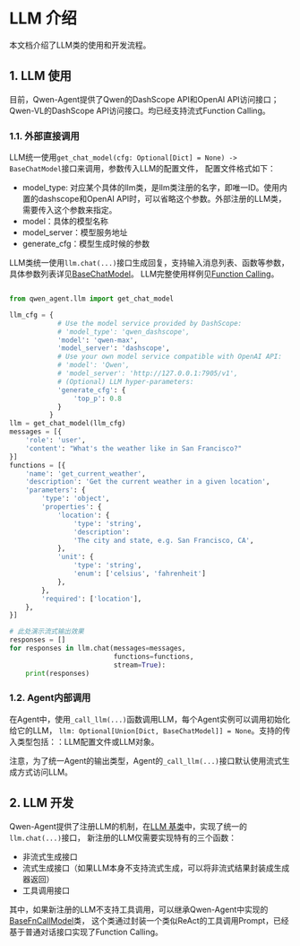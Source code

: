 # LLM 介绍

本文档介绍了LLM类的使用和开发流程。

## 1. LLM 使用

目前，Qwen-Agent提供了Qwen的DashScope API和OpenAI API访问接口；Qwen-VL的DashScope API访问接口。均已经支持流式Function Calling。

### 1.1. 外部直接调用
LLM统一使用`get_chat_model(cfg: Optional[Dict] = None) -> BaseChatModel`接口来调用，参数传入LLM的配置文件，
配置文件格式如下：
- model_type: 对应某个具体的llm类，是llm类注册的名字，即唯一ID。使用内置的dashscope和OpenAI API时，可以省略这个参数。外部注册的LLM类，需要传入这个参数来指定。
- model：具体的模型名称
- model_server：模型服务地址
- generate_cfg：模型生成时候的参数

LLM类统一使用`llm.chat(...)`接口生成回复，支持输入消息列表、函数等参数，具体参数列表详见[BaseChatModel](../qwen_agent/llm/base.py)。
LLM完整使用样例见[Function Calling](../examples/function_calling.py)。
```py

from qwen_agent.llm import get_chat_model

llm_cfg = {
            # Use the model service provided by DashScope:
            # 'model_type': 'qwen_dashscope',
            'model': 'qwen-max',
            'model_server': 'dashscope',
            # Use your own model service compatible with OpenAI API:
            # 'model': 'Qwen',
            # 'model_server': 'http://127.0.0.1:7905/v1',
            # (Optional) LLM hyper-parameters:
            'generate_cfg': {
                'top_p': 0.8
            }
          }
llm = get_chat_model(llm_cfg)
messages = [{
    'role': 'user',
    'content': "What's the weather like in San Francisco?"
}]
functions = [{
    'name': 'get_current_weather',
    'description': 'Get the current weather in a given location',
    'parameters': {
        'type': 'object',
        'properties': {
            'location': {
                'type': 'string',
                'description':
                'The city and state, e.g. San Francisco, CA',
            },
            'unit': {
                'type': 'string',
                'enum': ['celsius', 'fahrenheit']
            },
        },
        'required': ['location'],
    },
}]

# 此处演示流式输出效果
responses = []
for responses in llm.chat(messages=messages,
                          functions=functions,
                          stream=True):
    print(responses)
```

### 1.2. Agent内部调用

在Agent中，使用`_call_llm(...)`函数调用LLM，每个Agent实例可以调用初始化给它的LLM，
`llm: Optional[Union[Dict, BaseChatModel]] = None`。支持的传入类型包括：：LLM配置文件或LLM对象。

注意，为了统一Agent的输出类型，Agent的`_call_llm(...)`接口默认使用流式生成方式访问LLM。

## 2. LLM 开发

Qwen-Agent提供了注册LLM的机制，在[LLM 基类](../qwen_agent/llm/base.py)中，实现了统一的`llm.chat(...)`接口，
新注册的LLM仅需要实现特有的三个函数：
- 非流式生成接口
- 流式生成接口（如果LLM本身不支持流式生成，可以将非流式结果封装成生成器返回）
- 工具调用接口

其中，如果新注册的LLM不支持工具调用，可以继承Qwen-Agent中实现的[BaseFnCallModel](../qwen_agent/llm/function_calling.py)类，
这个类通过封装一个类似ReAct的工具调用Prompt，已经基于普通对话接口实现了Function Calling。
